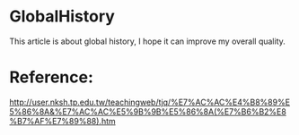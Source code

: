 # GlobalHistory
This article is about global history, I hope it can improve my overall quality.



# Reference:
http://user.nksh.tp.edu.tw/teachingweb/tjq/%E7%AC%AC%E4%B8%89%E5%86%8A&%E7%AC%AC%E5%9B%9B%E5%86%8A(%E7%B6%B2%E8%B7%AF%E7%89%88).htm
